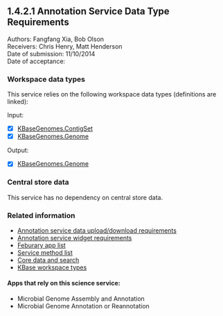 1.4.2.1 Annotation Service Data Type Requirements
------------------------------------------------------------------------------

Authors: Fangfang Xia, Bob Olson  
Receivers: Chris Henry, Matt Henderson  
Date of submission: 11/10/2014  
Date of acceptance:   

### Workspace data types

This service relies on the following workspace data types (definitions are linked):

Input:
- [x] [KBaseGenomes.ContigSet](https://github.com/kbase/KBaseFBAModeling/blob/master/specs/Genome.spec#L133)
- [x] [KBaseGenomes.Genome](https://github.com/kbase/KBaseFBAModeling/blob/master/specs/Genome.spec#L368)

Output:
- [x] [KBaseGenomes.Genome](https://github.com/kbase/KBaseFBAModeling/blob/master/specs/Genome.spec#L368)

### Central store data

This service has no dependency on central store data.

### Related information

- [Annotation service data upload/download requirements](https://github.com/levinas/WBS-Science-Service-Deliverables/blob/master/1.4.2.1-Annotation-Service-Data-Upload-Download-Requirements.md)
- [Annotation service widget requirements](https://github.com/levinas/WBS-Science-Service-Deliverables/blob/master/1.4.2.1-Annotation-Service-Widget-Requirements.md)
- [Feburary app list](https://docs.google.com/spreadsheets/d/1jIyMrAnG1GJP6i0qgFmah9cM51BpcpvC-SAmPaJArM4/edit#gid=0)
- [Service method list](https://docs.google.com/spreadsheets/d/1XeYR-ZFsldHVB7I8yPkP-aGPlzXqY7cU1gTArRXZs78/edit?usp=sharing)
- [Core data and search](https://docs.google.com/spreadsheets/d/1auAfLVc1ogs6SBOIAqCp6GG8gUr19b-gW2VqSBAA7jo/edit#gid=940808100)
- [KBase workspace types](http://narrative.kbase.us/functional-site/#/spec/storage/0)

#### Apps that rely on this science service:

- Microbial Genome Assembly and Annotation
- Microbial Genome Annotation or Reannotation



